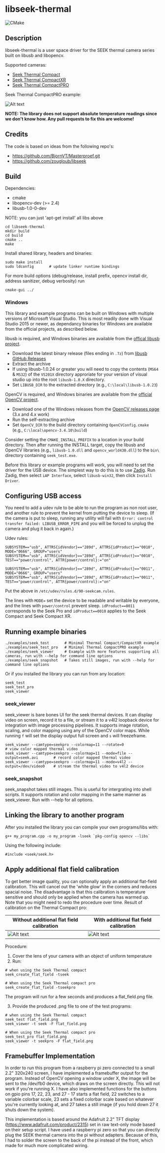 # libseek-thermal

![CMake](https://github.com/OpenThermal/libseek-thermal/workflows/CMake/badge.svg?branch=master)

## Description

libseek-thermal is a user space driver for the SEEK thermal camera series built on libusb and libopencv.

Supported cameras:
* [Seek Thermal Compact](http://www.thermal.com/products/compact)
* [Seek Thermal CompactXR](http://www.thermal.com/products/compactxr)
* [Seek Thermal CompactPRO](http://www.thermal.com/products/compactpro)

Seek Thermal CompactPRO example:

![Alt text](/doc/colormap_hot.png?raw=true "Colormap seek thermal pro")


**NOTE: The library does not support absolute temperature readings since we don't know how. Any pull requests to fix this are welcome!**


## Credits

The code is based on ideas from the following repo's:
* https://github.com/BjornVT/Masterproef.git
* https://github.com/zougloub/libseek

## Build

Dependencies:
* cmake
* libopencv-dev (>= 2.4)
* libusb-1.0-0-dev

NOTE: you can just 'apt-get install' all libs above

```
cd libseek-thermal
mkdir build
cd build
cmake ..
make
```

Install shared library, headers and binaries:

```
sudo make install
sudo ldconfig       # update linker runtime bindings
```

For more build options (debug/release, install prefix, opencv install dir, address sanitizer, debug verbosity) run

```
cmake-gui ../
```

### Windows

This library and example programs can be built on Windows with multiple versions of Microsoft Visual Studio. This is most readily done with Visual Studio 2015 or newer, as dependancy binaries for Windows are available from the official projects, as described below.

libusb is required, and Windows binaries are available from the [offical libusb project](https://libusb.info/).
* Download the latest binary release (files ending in `.7z`) from [libusb GitHub Releases](https://github.com/libusb/libusb/releases)
* Extract the archive
* If using libusb-1.0.24 or greater you will need to copy the contents (`MS64` & `MS32`) of the `VS201X` directory approriate for your version of visual studio up into the root `libusb-1.0.X` directory.
* Set `LIBUSB_DIR` to the extracted directory (e.g., `C:\local\libusb-1.0.23`)

OpenCV is required, and Windows binaries are available from the [official OpenCV project](https://opencv.org/).
* Download one of the Windows releases from the [OpenCV releases page](https://opencv.org/releases/) (3.x and 4.x work)
* Run the self-extracting archive
* Set `OpenCV_DIR` to the build directory containing `OpenCVConfig.cmake` (e.g., `C:\local\opencv-3.4.10\build`)

Consider setting the `CMAKE_INSTALL_PREFIX` to a location in your build directory. Then after running the INSTALL target, copy the libusb and OpenCV libraries (e.g., `libusb-1.0.dll` and `opencv_world430.dll`) to the `bin\` directory containing `seek_test.exe`.

Before this library or example programs will work, you will need to set the driver for the USB device. The simplest way to do this is to use [Zadig](https://zadig.akeo.ie/). Run Zadig, then select `iAP Interface`, select `libusb-win32`, then click `Install Driver`.

## Configuring USB access


You need to add a udev rule to be able to run the program as non root user, and another rule to prevent the kernel from putting the device to sleep. (If the camera is put to sleep, running any utility will fail with `Error: control transfer failed: LIBUSB_ERROR_PIPE` and you will be forced to unplug the camera and plug it back in again.)

Udev rules:

```
SUBSYSTEM=="usb", ATTRS{idVendor}=="289d", ATTRS{idProduct}=="0010", MODE="0666", GROUP="users"
SUBSYSTEM=="usb", ATTRS{idVendor}=="289d", ATTRS{idProduct}=="0010", TEST=="power/control", ATTR{power/control}:="on"

SUBSYSTEM=="usb", ATTRS{idVendor}=="289d", ATTRS{idProduct}=="0011", MODE="0666", GROUP="users"
SUBSYSTEM=="usb", ATTRS{idVendor}=="289d", ATTRS{idProduct}=="0011", TEST=="power/control", ATTR{power/control}:="on"
```

Put the above in `/etc/udev/rules.d/90-seekcam.rules`.

The lines with `MODE=` set the device to be readable and writable by everyone, and the lines with `power/control` prevent sleep. `idProduct==0011` corresponds to the Seek Pro and `idProduct==0010` applies to the Seek Compact and Seek Compact XR.

## Running example binaries

```
./examples/seek_test       # Minimal Thermal Compact/CompactXR example
./examples/seek_test_pro   # Minimal Thermal CompactPRO example
./examples/seek_viewer     # Example with more features supporting all cameras, run with --help for command line options
./examples/seek_snapshot   # Takes still images, run with --help for command line options
```

Or if you installed the library you can run from any location:

```
seek_test
seek_test_pro
seek_viewer
```

### seek_viewer
seek_viewer is bare bones UI for the seek thermal devices. It can display video on screen, record it to a file, or stream it to a v4l2 loopback device for integration with image processing pipelines. It supports image rotation, scaling, and color mapping using any of the OpenCV color maps. While running `f` will set the display output full screen and `s` will freezeframe.

```
seek_viewer --camtype=seekpro --colormap=11 --rotate=0                          # view color mapped thermal video
seek_viewer --camtype=seekpro --colormap=11 --mode=file --output=seek.avi       # record color mapped thermal video
seek_viewer --camtype=seekpro --colormap=11 --mode=v4l2 --output=/dev/video0    # stream the thermal video to v4l2 device
```

### seek_snapshot
seek_snapshot takes still images. This is useful for intergrating into shell scripts. It supports rotation and color mapping in the same manner as seek_viewer. Run with --help for all options.


## Linking the library to another program

After you installed the library you can compile your own programs/libs with:
```
g++ my_program.cpp -o my_program -lseek `pkg-config opencv --libs`
```

Using the following include:
```
#include <seek/seek.h>
```

## Apply additional flat field calibration

To get better image quality, you can optionally apply an additional flat-field calibration.
This will cancel out the 'white glow' in the corners and reduces spacial noise.
The disadvantage is that this calibration is temperature sensitive and should only be applied
when the camera has warmed up. Note that you might need to redo the procedure over time. Result of calibration on the Thermal Compact pro:

Without additional flat field calibration | With additional flat field calibration
------------------------------------------|---------------------------------------
![Alt text](/doc/not_ffc_calibrated.png?raw=true "Without additional flat field calibration") | ![Alt text](/doc/ffc_calibrated.png?raw=true "With additional flat field calibration")

Procedure:
1) Cover the lens of your camera with an object of uniform temperature
2) Run:
```
# when using the Seek Thermal compact
seek_create_flat_field -tseek

# When using the Seek Thermal compact pro
seek_create_flat_field -tseekpro
```
The program will run for a few seconds and produces a flat_field.png file.

3) Provide the produced .png file to one of the test programs:

```
# when using the Seek Thermal compact
seek_test flat_field.png
seek_viewer -t seek -F flat_field.png

# When using the Seek Thermal compact pro
seek_test_pro flat_field.png
seek_viewer -t seekpro -F flat_field.png
```
## Framebuffer Implementation
In order to run this program from a raspberry pi zero connected to a small 2.2" 320x240 screen, I have implemented a framebuffer
output for the program. Instead of OpenCV opening a window under X, the image will be sent to the /dev/fb0 device, which draws
on the screen directly. This will not work if you're running X. I have also implemented functions for the buttons on gpio pins
17, 22, 23, and 27 - 17 starts a flat field, 22 switches to a variable colorbar scale, 23 sets a fixed colorbar scale based on
whatever you're currently looking at, and 27 takes a still image (if you hold down 27 it shuts down the system).

This implementation is based around the Adafruit 2.2" TFT display (https://www.adafruit.com/product/2315) set in raw text-only 
mode based on their setup script. I have used a raspberry pi zero so that you can directly plug the SEEK thermal camera into the
pi without adapters. Because of this, I had to solder the screen to the back of the pi instead of the front, which made for much more complicated wiring. 
